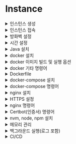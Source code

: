 # Instance

<details>
    <summary>인스턴스 생성</summary>

1. [리소스 실행] VM 인스턴스 생성 클릭
   ![Alt text](image/1.png)

<br/>

2. [이미지 및 구성] 이미지 변경 클릭
   ![Alt text](image/2.png)

<br/>

3. [이미지 선택] 서버 운영체제 고른 후 이미지 선택
   ![Alt text](image/3.png)

<br/>

4. [SSH키 추가] 서버에 접속할때 사용하기 위한 키 다운로드 (다시 발급받을 수 없으므로 파일을 관리해야함.)
   ![Alt text](image/4.png)

<br/>

5. [생성] 인스턴스 생성
   ![Alt text](image/5.png)

<br/>

6. [인스턴스] 기다리면 초록색으로 변경되고 구성이 완료됨.
   ![Alt text](image/6.png)

</details>

<details>
    <summary>인스턴스 접속</summary>

1. [모바엑스텀 설치](https://mobaxterm.mobatek.net/)
2. [세션] 새로운 세션 만들기 위해 세션 클릭
   ![Alt text](image2/1.png)

<br/>

3. [SSH] Remote host : 인스턴스 공용 IPv4 주소를 넣어주고, 인스턴스 생성하며 발급 받은 키 파일을 등록.
   ![Alt text](image2/2.png)

<br/>

4. [접속] 기본 로그인은 ubuntu.
   ![Alt text](image2/3.png)

</details>

<details>
    <summary>방화벽 설정</summary>

1. 먼저 ubuntu에서 업데이트를 해줌.
   ```ubuntu
   sudo apt update
   ```

<br/>

2. ubuntu에서 특정 포트 방화벽 해제

   ```ubuntu
   ## firewall을 이용한 포트 열기
   # firewall 설치
   sudo apt install firewalld

   # 특정 포트 열기 규칙 추가
   sudo firewall-cmd --permanent --zone=public --add-port=80/tcp

   # 추가한 규칙 적용 하는 초기화
   sudo firewall-cmd --reload


   ## iptables를 이용한 포트 열기
   # 특정 포트 규칙 추가
   sudo iptables -I INPUT -p tcp -m tcp --dport 8080 -j ACCEPT

   # 특정 포트 규칙 삭제
   sudo iptables -D INPUT -p tcp -m tcp --dport 8080 -j ACCEPT

   # 특정 IP로만 특정 포트 규칙 추가
   sudo iptables -I INPUT -p tcp -s 123.123.123.123 --dport 8009 -j ACCEPT

   # 위의 규칙 삭제
   iptables -D INPUT -p tcp -s 123.123.123.123 --dport 8009 -j ACCEPT

   # 변경 사항 저장
   sudo netfilter-persistent save


   ## 공통
   # 추가한 규칙 초기화
   sudo iptables -F

   ```

<br/>

3. 서브넷 방화벽 해제를 위해 서브넷 접속
   ![Alt text](image3/1.png)

<br/>

4. 보안 목록 선택
   ![Alt text](image3/2.png)

<br/>

4. 신규 규칙 추가
   ![Alt text](image3/3.png)

<br/>

5. 서버간 라우팅 허용 규칙 추가
   ![Alt text](image3/4.png)

</details>

<details>
    <summary>시간 설정</summary>

```ubuntu
sudo timedatectl set-timezone Asia/Seoul
```

</details>

<details>
    <summary>Java 설치</summary>

```ubuntu
# 운영체제에 기본으로 있는 jdk 설치, 또는 원하는 버전 설치 #
sudo apt install default-jdk
sudo apt-get install openjdk-11-jdk

# 설치 확인 #
java -version
javac -version

# 환경 변수 설정 #
sudo vim /etc/profile

# 맨 아래에 추가
...
export JAVA_HOME=/usr/lib/jvm/java-11-openjdk-amd64      // 본인의 자바 설치 경로
export PATH=$JAVA_HOME/bin:$PATH
export CLASSPATH=$CLASSPATH:$JAVA_HOME/jre/lib/ext:$JAVA_HOME/lib/tools.jar
...

#확인
source /etc/profile
echo $JAVA_HOME
```

</details>

<details>
    <summary>docker 설치</summary>

```ubuntu
# 필요한 패키지 설치
sudo apt-get install apt-transport-https ca-certificates curl gnupg-agent software-properties-common

# Docker 공식 GPG키 추가
curl -fsSL https://download.docker.com/linux/ubuntu/gpg | sudo apt-key add -

# Docker 공식 api 저장소 추가
sudo add-apt-repository "deb [arch=amd64] https://download.docker.com/linux/ubuntu $(lsb_release -cs) stable"

# Docker 설치
sudo apt-get install docker-ce docker-ce-cli containerd.io

# 도커 실행상태 확인
sudo systemctl status docker

# docker 실행
sudo service docker start

# 파일의 권한을 666으로 변경하여 그룹 내 다른 사용자도 접근 가능하게 변경
sudo chmod 666 /var/run/docker.sock

# ubuntu 유저를 docker 그룹에 추가 후 재시작
sudo usermod -aG docker $USER
sudo service docker restart

# 버전 확인
docker --version

# 현재 실행중인 도커 확인
docker ps

# Docker 삭제-1
sudo snap remove docker

# Docker 삭제-2
sudo apt-get purge -y docker-engine docker docker.io docker-ce
sudo apt-get autoremove -y --purge docker-engine docker docker.io docker-ce
sudo rm -rf /var/lib/docker /etc/docker
sudo rm /etc/apparmor.d/docker
sudo groupdel docker
sudo rm -rf /var/run/docker.sock
```

</details>

<details>
    <summary>docker 이미지 빌드 및 실행 옵션</summary>

<br/>

```ubuntu
docker build -t portfolio:1.0 /home/ubuntu/about-me/
```

- `-t`: 태그를 뜻하며 이미지이름:태그 이다.

- `경로`: 이미지로 만들 Dockerfile이 있는 경로

<br/>

```ubuntu
docker run -m 512m --name jenkins-docker -d -p 8000:8080 -p 8888:50000 -v /home/jenkins:/var/jenkins_home -u root jenkins/jenkins:lts
```

- `-m`: docker에 할당할 최대 메모리를 설정한다.

- `--name`: 실행될 컨테이너의 이름을 jenkins-docker으로 설정한다.

- `d`: detached mode, 백그라운드에서 컨테이너가 실행되게 한다.

- `p`: 서버의 9090포트와 컨테이너 내부 8080포트를 연결한다.

- `v`: 서버의 `/home/jenkins`경로와 컨테이너 내부 `/var/jenkins_home`경로를 마운트한다. 이것을 하는 이유는, Jenkins 설치 시 ssh 키값 생성, 저장소 참조 등을 용이하게 하기 위함입니다.

- `u`: 실행할 사용자를 root으로 설정한다.

- 포트는 ec2 인스턴스의 8000, 8888번 포트를 도커 컨테이너의 8080, 50000번 포트에 대응시킨다.

</details>

<details>
    <summary>docker 기타 명령어</summary>

1. [주요 명령어](https://captcha.tistory.com/49)
2. [도커 삭제 명령어](https://www.lainyzine.com/ko/article/docker-rm-removing-docker-containers/)

</details>

<details>
    <summary>Dockerfile</summary>

- docker image를 만들기 위한 파일임.
- 확장자 명은 따로 없으며 Dockerfile 이라는 이름을 가짐.

```Dockerfile
# 해당 Dockerfile은 front 배포 시 사용한 예시

FROM node:14.21.3 as build-stage
WORKDIR /app
COPY package*.json ./
RUN npm install
COPY . .
RUN npm run build

FROM nginx:stable-alpine as production-stage
COPY --from=build-stage /app/dist /usr/share/nginx/html
EXPOSE 80
CMD ["nginx", "-g", "daemon off;"]
```

</details>

<details>
    <summary>docker-compose 설치</summary>

```ubuntu
#설치
sudo curl -L https://github.com/docker/compose/releases/download/1.26.2/docker-compose-$(uname -s)-$(uname -m) -o /usr/local/bin/docker-compose

#권환
sudo chmod +x /usr/local/bin/docker-compose

#버전확인
docker-compose --version
```

</details>

<details>
    <summary>docker-compose 명령어</summary>

1. [주요 명령어](https://kimjingo.tistory.com/108)
2. [간단 문법](https://darrengwon.tistory.com/793)

</details>

<details>
    <summary>nginx 설치</summary>

```ubuntu
# 설치
sudo apt install nginx

# 실행
sudo systemctl start nginx

# 상태 보기
sudo systemctl status nginx

# 연결 상태를 보기 위한 툴 설치
sudo apt install net-tools
netstat - lntp

# 제거
sudo apt remove nginx
sudo apt purge nginx

# docker로 설치하기
docker pull nginx

# docker로 실행하기
docker run -i -d --name 도커별칭 -p 클라우드포트번호:도커포트번호 -v 공유하려는 클라우드 폴더 경로:공유받으려는 도커의 폴더 경로
```

</details>

<details>
    <summary>HTTPS 설정</summary>

```ubuntu

# https 설정을 위한 툴 설치
sudo apt-get install letsencrypt -y

# nginx 중단
sudo service nginx stop

# certbot 발급을 위한 80, 443 방화벽 열기
# certbot 이메일 입력, 인증서 발급 동의, 이메일 수신은 미동의
sudo certbot certonly --standalone -d 도메인(example.com)

# https 파일 설정
sudo vim /etc/nginx/sites-available/default

...
# 기본
server {
    if ($host = 도메인) {
        return 301 https://$host$request_uri;
    } # managed by Certbot

    listen 80 default_server;
    listen [::]:80 default_server;

    server_name 도메인;
    return 404;
}

server {
    index index.html index.htm index.nginx-debian.html;
    server_name 도메인; # managed by Certbot

    location / {
        try_files $uri $uri/ @router;
    }

    location @router{
        rewrite ^(.+)$ /index.html last;
    }

    ssl_certificate /etc/letsencrypt/live/도메인/fullchain.pem; # managed by Certbot
    ssl_certificate_key /etc/letsencrypt/live/도메인/privkey.pem; # managed by Certbot
    listen 443 ssl; # managed by Certbot
}

## Nginx front 배포 예시
server {
    if ($host = about-ljk.store) {
        return 301 https://$host$request_uri;
    } # managed by Certbot

    listen 80 default_server;
    listen [::]:80 default_server;

    server_name about-ljk.store;
    return 404;
}

server {
    root /home/ubuntu/about-me/dist/;
    index index.html index.htm index.nginx-debian.html;
    server_name about-ljk.store; # managed by Certbot

    location / {
        root /home/ubuntu/about-me/dist/;
        try_files $uri $uri/ @router;
    }

    location @router{
        rewrite ^(.+)$ /index.html last;
    }

    ssl_certificate /etc/letsencrypt/live/about-ljk.store/fullchain.pem; # managed by Certbot
    ssl_certificate_key /etc/letsencrypt/live/about-ljk.store/privkey.pem; # managed by Certbot
    listen 443 ssl; # managed by Certbot

}


## 이 밑에는 nginx를 API-gateway 기능도 활용한 방식
# 80포트 접근 시 443 포트로 리다이렉트
server {
    if ($host = beanzido.com) {
        return 301 https://$host$request_uri;
    } # managed by Certbot

    listen 80 ;
    listen [::]:80 ;
    server_name beanzido.com;
    return 404; # managed by Certbot
}

# domain을 두개 연결해서 사용하고 싶다면 똑같은걸 만들기만 하면 된다.
server {
    if ($host = k7a206.p.ssafy.io) {
        return 301 https://$host$request_uri;
    } # managed by Certbot

    listen 80 ;
    listen [::]:80 ;
    server_name k7a206.p.ssafy.io;
    return 404; # managed by Certbot
}

server {
  index index.html index.htm index.nginx-debian.html;
  server_name beanzido.com; # managed by Certbot
  root /home/ubuntu/compose/jenkins/workspace/release/frontend/build/;
  location / {
    root /home/ubuntu/compose/jenkins/workspace/release/frontend/build/;
    try_files $uri $uri/ @router;
 	}
  location /chat-server{
    proxy_pass http://13.125.39.100:8091;
    proxy_http_version 1.1;
    proxy_set_header Upgrade $http_upgrade;
    proxy_set_header Connection "Upgrade";
    proxy_set_header Host $host;
    proxy_set_header X-Forwarded-For $remote_addr;
    proxy_set_header X-Forwarded-Proto $scheme;
 	}
  location /keyword-server{
    proxy_pass http://13.125.39.100:8092;
  }
 	location @router{
       	    rewrite ^(.+)$ /index.html last;
 	}

 	ssl_certificate /etc/letsencrypt/live/beanzido.com/fullchain.pem; # managed by Certbot
 	ssl_certificate_key /etc/letsencrypt/live/beanzido.com/privkey.pem; # managed by Certbot
  listen 443 ssl; # managed by Certbot

}

server {
  index index.html index.htm index.nginx-debian.html;
  server_name k7a206.p.ssafy.io; # managed by Certbot
  root /home/ubuntu/compose/jenkins/workspace/front/frontend/build/;
  location / {
    root /home/ubuntu/compose/jenkins/workspace/front/frontend/build/;
    try_files $uri $uri/ @router;
 	}
  location /chat-server{
    proxy_pass http://13.125.39.100:8061;
    proxy_http_version 1.1;
    proxy_set_header Upgrade $http_upgrade;
    proxy_set_header Connection "Upgrade";
    proxy_set_header Host $host;
    proxy_set_header X-Forwarded-For $remote_addr;
    proxy_set_header X-Forwarded-Proto $scheme;
 	}
  location /keyword-server{
    proxy_pass http://13.125.39.100:8062;
  }
 	location @router{
       	    rewrite ^(.+)$ /index.html last;
 	}

 	ssl_certificate /etc/letsencrypt/live/k7a206.p.ssafy.io/fullchain.pem; # managed by Certbot
 	ssl_certificate_key /etc/letsencrypt/live/k7a206.p.ssafy.io/privkey.pem; # managed by Certbot
  listen 443 ssl; # managed by Certbot


}
...



# nginx 제대로 실행 되는지 테스트 확인
sudo nginx -t

# nginx 재시작
sudo service nginx restart

# ubuntu일 때, 도메인 접속 시 500 에러가 난다면 해당 파일 열어서 맨 윗줄의 user 변경
sudo vim /etc/nginx/nginx.conf
'''
user ubuntu;
'''

```

</details>

<details>
    <summary>nginx 명령어</summary>

```ubuntu
# nginx 실행
service nginx start
sudo service nginx start
sudo systemctl start nginx

# nginx 재실행
service nginx restart
sudo service nginx restart
sudo systemctl restart nginx

# nginx 중단
service nginx stop
sudo service nginx stop
sudo systemctl stop nginx

# nginx 상태 보기
service nginx status
sudo service nginx status
ps -ef | grep nginx

```

</details>

<details>
    <summary>Certbot(인증서) 명령어</summary>

```ubuntu
# 인증서 해지 명령어
sudo certbot revoke --cert-name www.domain.com

# 인증서 삭제 명령어
sudo certbot delete --cert-name www.domain.com

# 인증서 발급 명령어 (서버 소유주 인증 방식)
sudo certbot --nginx -d www.domain.com

# 인증서 발급 명령어 (nginx 웹서버 인증 방식)
sudo certbot certonly --standalone -d www.domain.com

# 인증서 발급 명령어 (도메인 소유주 방식)
sudo certbot certonly --manual --preferred-challenges dns-01 --server https://acme-v02.api.letsencrypt.org/directory -d "*.domain.com"

# 인증서 갱신 명령어
sudo certbot renew

# nginx로 받은 인증서 갱신 명령어
sudo nginx -s stop
sudo certbot renew
sudo nginx

# 만료 이메일 업데이트 (1년마다 갱싱해야함)
certbot update_account --email yourname+1@example.com
```

</details>

<details>
    <summary>nvm, node, npm 설치</summary>

```ubuntu
# curl 설치 (기본으로 설치되어있음)
sudo apt install build-essential curl


# nvm 설치
$ curl -o- https://raw.githubusercontent.com/nvm-sh/nvm/v0.36.0/install.sh | bash

# nvm 설정 리로드 (설정 파일은 여러가지 일 수 있으니 있는 파일은 다해주면 됨)(~/.bash_profile, ~/.zshrc, ~/.profile, ~/.bashrc )
source ~/.bashrc


# node 설치 (sudo는 사용하지 말것. 나중에 권한 문제 발생함.)
nvm install node

# node 특정 버전 설치
nvm install x.x.x

# node 버전 전환
nvm use x.x.x


# npm 설치 (node 설치 시 자동 설치 됨)
sudo apt install npm


# nvm 삭제
rm -rf ./nvm

# node 특정 버전삭제
nvm uninstall x.x.x

# npm 삭제
sudo apt remove npm

# npm 설정 파일까지 삭제
sudo apt purge npm



#### nvm 없이 node, npm 설치 하기 (8.x는 node 버전)
curl -sL https://deb.nodesource.com/setup_8.x | sudo -E bash -
sudo apt-get install -y nodejs
```

</details>

<details>
    <summary>메모리 관리</summary>

- 프리티어 사용 시 메모리가 부족할 수 있음.
- 따라서, 하드디스크를 이용하여 가상메모리를 늘리면 좋음.
- 또한, Jar 실행 시 메모리 제한을 두는 것도 하나의 방법.

  #### 스와핑

  ```linux
  ## 스왑 파일 생성.
  ## bs = 블록 크키, count = 블록 수. 블록 크기는 인스턴스에서 사용 가능한 메모리보다 작아야함.
  sudo dd if=/dev/zero of=/swapfile bs=128M count=16

  ##읽기 및 쓰기 권한 업데이트
  sudo chmod 600 /swapfile

  ## 스왑 영역 설정
  sudo mkswap /swapfile

  ## 스왑 공간에 스왑 파일 추가하여 스왑 파일 즉시 사용할 수 있도록 설정
  sudo swapon /swapfile

  ## 성공 여부 확인
  sudo swapon -s

  ## 파일 편집하여 부팅 시 스왑 파일 활성화
  sudo vi /etc/fstab
  ## 맨 아래에 추가
  /swapfile swap swap defaults 0 0
  ```

  #### jar 메모리 제한

  ```linux
  java -jar -Xms512M -Xmx512M fast-automl-0.0.1-SNAPSHOT.jar
  ```

</details>

<details>
    <summary>백그라운드 실행(로그 포함)</summary>

- 백그라운드 실행 명령어 &
- &만 사용 할 경우 사용자 세션 만료 시 백그라운드 종료(현재는 유지됨.) 로그x
- nohup 사용 시 로그 관리 가능하며 세션 만료해도 유지됨.

```linux
## 백그라운드 nohup 실행. (실행 후 문구가 뜸. 그냥 1 엔터 치고 실행 됐는지 확인. default는 표준 출력 로그 쌓임.)
nohup java -jar my-app.jar &

## 확인 방법 2개
ps auxf | grep java
bg

## 로그 조회 (nohup.out은 명령어 입력한 경로에 생성되어 있음.)
cat nohup.out

## 로그 테일링
tail -f nohup.out

## 백그라운드 종료 (ps auxf로 조회하여 나온 PID 필요함.)
kill -9 PID

## 로그를 내가 원하는 곳에 쌓고 싶은 경우
nohup java -jar my-app.jar > 경로/파일명.out &

## 표준 출력과 표준 에러를 다른 파일에 쌓고 싶은 경우
nohup java -jar my-app.jar 1 > 경로/출력_파일명.out 2 > 경로/에러_파일명.out &

## 하나의 파일에 출력과 에러를 둘 다 하나의 파일에 쌓고 싶은 경우
nohup java -jar my-app.jar > 경로/통합_파일명.out 2>&1 &

```

</details>

<details>
    <summary>CI/CD</summary>

- <details>
    <summary>github action</summary>

  1. github 프로젝트 세팅
     ![Alt text](image4/image.png)

  2. action에 들어가서 기본 파일 선택 (프로젝트랑 비슷한 것 고르면 됨. 아무거나 하고 수정해도 됨)
     ![Alt text](image4/image-1.png)

  3. 선택한 파일 안의 코드를 다음과 같이 수정
     ![Alt text](image4/image-2.png) - name: 파일 설명이라 보면 됨. - on: yml을 실행하는 시점, 실행 경로 등 기본 세팅을 설정함. - branches: 어떤 브랜치에 적용할 것인지 선택(다중 가능). - paths: test/\*\* -> 해당 경로에 있는 모든 파일을 대상으로 하나라도 변경 된다면 yml 실행. - jobs: 어떤 작업을 할지 정하는 단계. - build: 빌드를 할때의 설정. - runs-on: 뭐로 할지 정하는 것. - defaults: build 안의 작업에 전역으로 세팅. - steps: 실제 작업을 작성하는 단계. - name: 별칭
     uses: 다른 사람이 만들어 놓은 것을 사용
     run: 명령어

    <br/>                
    
    4. yml의 소스에 맞춰 레파지토리에 변화가 생기면 action 실행 됨.
    ![Alt text](image4/image-3.png)

  5.  인스턴스 서버에 git 설치 및 github clone.

      ```linux
      # git 설치 및 확인
      sudo apt install git
      git --version

      # git 구성 및 확인
      git config --global user.name "Your Name"
      git config --global user.email "youremail@yourdomain.com"
      git config --list

      # 원하는 경로에서 git clone할 폴더 생성 및 clone.
      cd /usr
      sudo mkdir github
      cd github
      git clone repository_주소

      # 만약 repository가 private 경우 여러 방법
      # github에서 personal access token 생성하고 이를 이용하여 clone (선택1)
      git clone https://access_token@repository_주소
      # Credential 정보 저장 (선택2)
      git config credential.helper store --global
      # Credential 캐시 저장 (선택3)
      git config credential.helper 'cache --timeout=3600'

      ```

      <br/>

  6.  repository > settings > Secrets and variables > Actions > new repository secret 을 통해 yml에서 사용할 변수 등록.
      ![Alt text](image4/image-5.png) - 해당 변수에 들어갈 값들은 7번 참조.

    <br/>

  7. 배포를 위해 oracle cloud에 접속해야함. appleboy/ssh-action@master 라이브러리를 이용하여 ssh 접속.
     ![Alt text](image4/image-4.png) - host: oracle cloud ip - username: 오라클 클라우드 홈페이지 인스턴스 정보에 들어가면 사용자 이름이 있음. - key: 인스턴스 생성할 때 만든 key 파일을 메모장으로 열면 값이 나옴. 전체 복사해야함. (맨위, 맨아래 ---- 부분도 복사 다해야함)
     - port: 인스턴스 접속 포트 (기본 22) - script : 인스턴스 접속한 뒤 실행할 명령어.

  #### yaml 예시

  ```yaml
  name: develop build
  on:
  push:
      branches: ["develop"]

  jobs:
  # Build job (github 서버 설정)
  build:
      # 우분투 설치
      runs-on: ubuntu-latest

      steps:
      - name: Checkout
          uses: actions/checkout@v3

      # 자바 설치
      - name: Set up JDK 17
          uses: actions/setup-java@v3
          with:
          java-version: 17
          distribution: 'temurin'

      # jar에서 사용하는 시크릿 설정 파일
      - name: application-env.yaml create
          run: echo "${{ secrets.APPLICATION_ENV }}" > application-env.yaml
          working-directory: src/main/resources/

      # 빌드 시작 전 권한 설정
      - name: Grant execute permission for gradlew
          run: sudo chmod +x ./gradlew

      # 빌드 버전 설치
      - name: Setup Gradle
          uses: gradle/gradle-build-action@v2
          with:
          gradle-version: 8.2.1

      # 빌드
      - name: Build
          run: ./gradlew build

      # 실제 사용중인 서버에 원격 접속
      - name: execute remote ssh
          uses: appleboy/ssh-action@master
          with:
          host: ${{ secrets.REMOTE_SSH_HOST }}
          username: ${{ secrets.REMOTE_SSH_USERNAME }}
          key: ${{ secrets.REMOTE_SSH_KEY }}
          port: ${{ secrets.REMOTE_SSH_PORT }}
          script: |
              cd /home/ubuntu/github/fast-automl-api/
              sudo git pull origin develop
              sudo chmod +x ./gradlew
              ./gradlew build
              cd  build/libs
              sudo chmod 777 fast-automl-0.0.1-SNAPSHOT.jar
              nohup java -jar -Xms512M -Xmx512M fast-automl-0.0.1-SNAPSHOT.jar &
  ```

</details>

</details>
